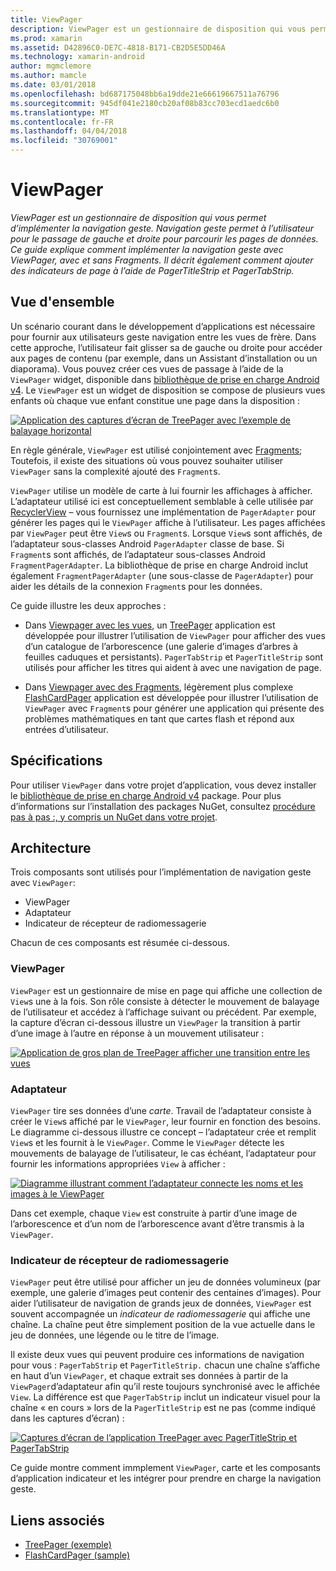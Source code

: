 ```yaml
---
title: ViewPager
description: ViewPager est un gestionnaire de disposition qui vous permet d’implémenter la navigation geste. Navigation geste permet à l’utilisateur pour le passage de gauche et droite pour parcourir les pages de données. Ce guide explique comment implémenter la navigation geste avec ViewPager, avec et sans Fragments. Il décrit également comment ajouter des indicateurs de page à l’aide de PagerTitleStrip et PagerTabStrip.
ms.prod: xamarin
ms.assetid: D42896C0-DE7C-4818-B171-CB2D5E5DD46A
ms.technology: xamarin-android
author: mgmclemore
ms.author: mamcle
ms.date: 03/01/2018
ms.openlocfilehash: bd687175048bb6a19dde21e66619667511a76796
ms.sourcegitcommit: 945df041e2180cb20af08b83cc703ecd1aedc6b0
ms.translationtype: MT
ms.contentlocale: fr-FR
ms.lasthandoff: 04/04/2018
ms.locfileid: "30769001"
---
```

# <a name="viewpager"></a>ViewPager

_ViewPager est un gestionnaire de disposition qui vous permet d’implémenter la navigation geste. Navigation geste permet à l’utilisateur pour le passage de gauche et droite pour parcourir les pages de données. Ce guide explique comment implémenter la navigation geste avec ViewPager, avec et sans Fragments. Il décrit également comment ajouter des indicateurs de page à l’aide de PagerTitleStrip et PagerTabStrip._

 
## <a name="overview"></a>Vue d'ensemble

Un scénario courant dans le développement d’applications est nécessaire pour fournir aux utilisateurs geste navigation entre les vues de frère. Dans cette approche, l’utilisateur fait glisser sa de gauche ou droite pour accéder aux pages de contenu (par exemple, dans un Assistant d’installation ou un diaporama). Vous pouvez créer ces vues de passage à l’aide de la `ViewPager` widget, disponible dans [bibliothèque de prise en charge Android v4](https://www.nuget.org/packages/Xamarin.Android.Support.v4/). Le `ViewPager` est un widget de disposition se compose de plusieurs vues enfants où chaque vue enfant constitue une page dans la disposition : 

[![Application des captures d’écran de TreePager avec l’exemple de balayage horizontal](images/01-intro-sml.png)](images/01-intro.png#lightbox)

En règle générale, `ViewPager` est utilisé conjointement avec [Fragments](https://developer.xamarin.com/guides/android/platform_features/fragments/); Toutefois, il existe des situations où vous pouvez souhaiter utiliser `ViewPager` sans la complexité ajouté des `Fragment`s.

`ViewPager` utilise un modèle de carte à lui fournir les affichages à afficher. L’adaptateur utilisé ici est conceptuellement semblable à celle utilisée par [RecyclerView](~/android/user-interface/layouts/recycler-view/index.md) &ndash; vous fournissez une implémentation de `PagerAdapter` pour générer les pages qui le `ViewPager` affiche à l’utilisateur. Les pages affichées par `ViewPager` peut être `View`s ou `Fragment`s. Lorsque `View`s sont affichés, de l’adaptateur sous-classes Android `PagerAdapter` classe de base. Si `Fragment`s sont affichés, de l’adaptateur sous-classes Android `FragmentPagerAdapter`. La bibliothèque de prise en charge Android inclut également `FragmentPagerAdapter` (une sous-classe de `PagerAdapter`) pour aider les détails de la connexion `Fragment`s pour les données. 

Ce guide illustre les deux approches : 

-   Dans [Viewpager avec les vues](~/android/user-interface/controls/view-pager/viewpager-and-views.md), un [TreePager](https://developer.xamarin.com/samples/monodroid/UserInterface/TreePager/) application est développée pour illustrer l’utilisation de `ViewPager` pour afficher des vues d’un catalogue de l’arborescence (une galerie d’images d’arbres à feuilles caduques et persistants). 
    `PagerTabStrip`  et `PagerTitleStrip` sont utilisés pour afficher les titres qui aident à avec une navigation de page.

-   Dans [Viewpager avec des Fragments](~/android/user-interface/controls/view-pager/viewpager-and-fragments.md), légèrement plus complexe [FlashCardPager](https://developer.xamarin.com/samples/monodroid/UserInterface/TreePager/) application est développée pour illustrer l’utilisation de `ViewPager` avec `Fragment`s pour générer une application qui présente des problèmes mathématiques en tant que cartes flash et répond aux entrées d’utilisateur. 


## <a name="requirements"></a>Spécifications

Pour utiliser `ViewPager` dans votre projet d’application, vous devez installer le [bibliothèque de prise en charge Android v4](https://www.nuget.org/packages/Xamarin.Android.Support.v4/) package. Pour plus d’informations sur l’installation des packages NuGet, consultez [procédure pas à pas :, y compris un NuGet dans votre projet](https://docs.microsoft.com/visualstudio/mac/nuget-walkthrough). 

 
## <a name="architecture"></a>Architecture

Trois composants sont utilisés pour l’implémentation de navigation geste avec `ViewPager`:

-   ViewPager
-   Adaptateur
-   Indicateur de récepteur de radiomessagerie

Chacun de ces composants est résumée ci-dessous.



### <a name="viewpager"></a>ViewPager

`ViewPager` est un gestionnaire de mise en page qui affiche une collection de `View`s une à la fois. Son rôle consiste à détecter le mouvement de balayage de l’utilisateur et accédez à l’affichage suivant ou précédent. Par exemple, la capture d’écran ci-dessous illustre un `ViewPager` la transition à partir d’une image à l’autre en réponse à un mouvement utilisateur : 

[![Application de gros plan de TreePager afficher une transition entre les vues](images/02-transition-sml.png)](images/02-transition.png#lightbox)


### <a name="adapter"></a>Adaptateur

`ViewPager` tire ses données d’une *carte*. Travail de l’adaptateur consiste à créer le `View`s affiché par le `ViewPager`, leur fournir en fonction des besoins. Le diagramme ci-dessous illustre ce concept &ndash; l’adaptateur crée et remplit `View`s et les fournit à le `ViewPager`. Comme le `ViewPager` détecte les mouvements de balayage de l’utilisateur, le cas échéant, l’adaptateur pour fournir les informations appropriées `View` à afficher : 

[![Diagramme illustrant comment l’adaptateur connecte les noms et les images à le ViewPager](images/03-adapter-sml.png)](images/03-adapter.png#lightbox)

Dans cet exemple, chaque `View` est construite à partir d’une image de l’arborescence et d’un nom de l’arborescence avant d’être transmis à la `ViewPager`. 



### <a name="pager-indicator"></a>Indicateur de récepteur de radiomessagerie

`ViewPager` peut être utilisé pour afficher un jeu de données volumineux (par exemple, une galerie d’images peut contenir des centaines d’images). Pour aider l’utilisateur de navigation de grands jeux de données, `ViewPager` est souvent accompagnée un *indicateur de radiomessagerie* qui affiche une chaîne. La chaîne peut être simplement position de la vue actuelle dans le jeu de données, une légende ou le titre de l’image. 

Il existe deux vues qui peuvent produire ces informations de navigation pour vous : `PagerTabStrip` et `PagerTitleStrip.` chacun une chaîne s’affiche en haut d’un `ViewPager`, et chaque extrait ses données à partir de la `ViewPager`d’adaptateur afin qu’il reste toujours synchronisé avec le affichée `View`. La différence est que `PagerTabStrip` inclut un indicateur visuel pour la chaîne « en cours » lors de la `PagerTitleStrip` est ne pas (comme indiqué dans les captures d’écran) : 

[![Captures d’écran de l’application TreePager avec PagerTitleStrip et PagerTabStrip](images/04-comparison-sml.png)](images/04-comparison.png#lightbox)

Ce guide montre comment immplement `ViewPager`, carte et les composants d’application indicateur et les intégrer pour prendre en charge la navigation geste. 



## <a name="related-links"></a>Liens associés

- [TreePager (exemple)](https://developer.xamarin.com/samples/monodroid/UserInterface/TreePager)
- [FlashCardPager (sample)](https://developer.xamarin.com/samples/monodroid/UserInterface/FlashCardPager)
